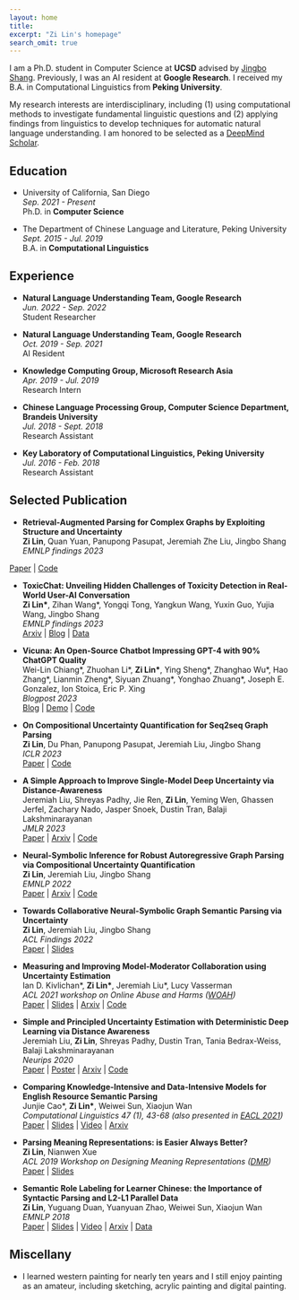 ```yaml
---
layout: home
title: 
excerpt: "Zi Lin's homepage"
search_omit: true
---
```


I am a Ph.D. student in Computer Science at **UCSD** advised by [Jingbo Shang](https://shangjingbo1226.github.io/). Previously, I was an AI resident at **Google Research**. I received my B.A. in Computational Linguistics from **Peking University**.

My research interests are interdisciplinary, including (1) using computational methods to investigate fundamental linguistic questions and (2) applying findings from linguistics to develop techniques for automatic natural language understanding. I am honored to be selected as a [DeepMind Scholar](https://deepmind.google/about/education/#scholarships).

## Education

* University of California, San Diego  
*Sep. 2021 - Present*  
Ph.D. in **Computer Science**

* The Department of Chinese Language and Literature, Peking University  
*Sept. 2015 - Jul. 2019*  
B.A. in **Computational Linguistics**

<!-- * Summer Session, University of California at Berkeley  
*Summer 2017* -->

## Experience
* **Natural Language Understanding Team, Google Research**  
*Jun. 2022 - Sep. 2022*  
Student Researcher

* **Natural Language Understanding Team, Google Research**  
*Oct. 2019 - Sep. 2021*  
AI Resident
<!-- Collaborator: [**Dan Roth**](https://www.cis.upenn.edu/~danroth/), [**Jeremiah Liu**](http://jereliu.info/), [**Zi Yang**](https://www.aclweb.org/anthology/people/z/zi-yang/), Nan Hua, [**Ian Kivlichan**](https://scholar.google.com/citations?user=FRBObOwAAAAJ&hl=en) -->

* **Knowledge Computing Group, Microsoft Research Asia**  
*Apr. 2019 - Jul. 2019*  
Research Intern 
<!-- Research Intern, Mentor: [**Jin-Ge Yao**](https://aclweb.org/anthology/people/jin-ge-yao) -->

<!-- * **Language Computing and Web Mining Group, Wangxuan Institute of Computer Technology, Peking University**  
*Aug. 2017 - Apr. 2019*  
Research Assistant, Advisor: [**Weiwei Sun**](https://www.cl.cam.ac.uk/~ws390/) (now at the University of Cambridge) -->

* **Chinese Language Processing Group, Computer Science Department, Brandeis University**  
*Jul. 2018 - Sept. 2018*  
Research Assistant
<!-- Advisor: [**Nianwen Xue**](http://www.cs.brandeis.edu/~xuen/) -->

* **Key Laboratory of Computational Linguistics, Peking University**  
*Jul. 2016 - Feb. 2018*  
Research Assistant
<!-- Advisor: [**Yang Liu**](http://eecs.pku.edu.cn/info/1501/6753.htm) -->

## Selected Publication [<span class="ai ai-google-scholar-square fa-1x" href=""></span>](https://scholar.google.com/citations?user=kgZYttUAAAAJ&hl=en)

* **Retrieval-Augmented Parsing for Complex Graphs by Exploiting Structure and Uncertainty**  
**Zi Lin**, Quan Yuan, Panupong Pasupat, Jeremiah Zhe Liu, Jingbo Shang  
*EMNLP findings 2023*  
<!-- [Paper](https://openreview.net/pdf?id=dFvwxdSj0B) | [Code](https://github.com/google/uncertainty-baselines/tree/main/baselines/t5/data/deepbank)  -->
[<span class="fas fa-file-pdf fa-lg"></span> Paper](./pdf/EMNLP_2023_retrieval.pdf) | [<span class="fab fa-github-square fa-lg" href=""></span> Code](https://github.com/google/uncertainty-baselines/tree/main/baselines/t5/data/deepbank) 


* **ToxicChat: Unveiling Hidden Challenges of Toxicity Detection in Real-World User-AI Conversation**  
**Zi Lin\***, Zihan Wang\*, Yongqi Tong, Yangkun Wang, Yuxin Guo, Yujia Wang, Jingbo Shang  
*EMNLP findings 2023*  
[<span class="ai ai-arxiv-square fa-lg" href=""></span> Arxiv](https://arxiv.org/abs/2310.17389) | [<span class="fa fa-rss-square"></span> Blog](https://lmsys.org/blog/2023-10-30-toxicchat/) | [<span class="fas fa-list-alt fa-lg" href=""></span> Data](https://huggingface.co/datasets/lmsys/toxic-chat)  


* **Vicuna: An Open-Source Chatbot Impressing GPT-4 with 90% ChatGPT Quality**  
Wei-Lin Chiang\*, Zhuohan Li\*, **Zi Lin\***, Ying Sheng\*, Zhanghao Wu\*, Hao Zhang\*, Lianmin Zheng\*, Siyuan Zhuang\*, Yonghao Zhuang\*, Joseph E. Gonzalez, Ion Stoica, Eric P. Xing    
*Blogpost 2023*  
[<span class="fa fa-rss-square"></span> Blog](https://lmsys.org/blog/2023-03-30-vicuna/) | [<span class="fa fa-desktop" href=""></span> Demo](https://arxiv.org/abs/2301.11459) | [<span class="fab fa-github-square fa-lg" href=""></span> Code](https://github.com/lm-sys/FastChat) 

* **On Compositional Uncertainty Quantification for Seq2seq Graph Parsing**   
**Zi Lin**, Du Phan, Panupong Pasupat, Jeremiah Liu, Jingbo Shang    
*ICLR 2023*  
[<span class="fas fa-file-pdf fa-lg"></span> Paper](https://openreview.net/pdf?id=rJcLocAJpA6) | [<span class="fab fa-github-square fa-lg" href=""></span> Code](https://github.com/google/uncertainty-baselines/tree/main/baselines/t5/data/deepbank) 


* **A Simple Approach to Improve Single-Model Deep Uncertainty via Distance-Awareness**   
Jeremiah Liu, Shreyas Padhy, Jie Ren, **Zi Lin**, Yeming Wen, Ghassen Jerfel, Zachary Nado, Jasper Snoek, Dustin Tran, Balaji Lakshminarayanan    
*JMLR 2023*  
[<span class="fas fa-file-pdf fa-lg"></span> Paper](https://jmlr.org/papers/volume24/22-0479/22-0479.pdf) | [<span class="ai ai-arxiv-square fa-lg" href=""></span> Arxiv](https://arxiv.org/abs/2205.00403) | [<span class="fab fa-github-square fa-lg" href=""></span> Code](https://github.com/google/uncertainty-baselines/)


* **Neural-Symbolic Inference for Robust Autoregressive Graph Parsing via Compositional Uncertainty Quantification**   
**Zi Lin**, Jeremiah Liu, Jingbo Shang    
*EMNLP 2022*  
[<span class="fas fa-file-pdf fa-lg"></span> Paper](https://aclanthology.org/2022.emnlp-main.314.pdf) | [<span class="ai ai-arxiv-square fa-lg" href=""></span> Arxiv](https://arxiv.org/abs/2301.11459) | [<span class="fab fa-github-square fa-lg" href=""></span> Code](https://github.com/google/uncertainty-baselines/tree/main/baselines/t5/data/deepbank) 


* **Towards Collaborative Neural-Symbolic Graph Semantic Parsing via Uncertainty**   
**Zi Lin**, Jeremiah Liu, Jingbo Shang    
*ACL Findings 2022*  
[<span class="fas fa-file-pdf fa-lg"></span> Paper](https://aclanthology.org/2022.findings-acl.328.pdf) | [<span class="fas fa-file-powerpoint fa-lg" href=""></span> Slides](https://drive.google.com/file/d/1nYaY9xux2EtWn2Mz_STWFbhIBfouZUQq/view?usp=sharing)


* **Measuring and Improving Model-Moderator Collaboration using Uncertainty Estimation**   
Ian D. Kivlichan\*, **Zi Lin\***, Jeremiah Liu\*, Lucy Vasserman    
*ACL 2021 workshop on Online Abuse and Harms ([WOAH](https://www.workshopononlineabuse.com/))*  
[<span class="fas fa-file-pdf fa-lg"></span> Paper](https://aclanthology.org/2021.woah-1.5.pdf) | [<span class="fas fa-file-powerpoint fa-lg" href=""></span> Slides](https://drive.google.com/file/d/1HKkl-zzZje9OtnjodA2oVUSxm--ysjDr/view?usp=sharing) | [<span class="ai ai-arxiv-square fa-lg" href=""></span> Arxiv](https://arxiv.org/abs/2107.04212) | [<span class="fab fa-github-square fa-lg" href=""></span> Code](https://github.com/google/uncertainty-baselines/tree/main/baselines/toxic_comments) 


* **Simple and Principled Uncertainty Estimation with Deterministic Deep Learning via Distance Awareness**   
Jeremiah Liu, **Zi Lin**, Shreyas Padhy, Dustin Tran, Tania Bedrax-Weiss, Balaji Lakshminarayanan  
*Neurips 2020*  
[<span class="fas fa-file-pdf fa-lg"></span> Paper](https://proceedings.neurips.cc/paper/2020/file/543e83748234f7cbab21aa0ade66565f-Paper.pdf) | [<span class="fas fa-file-powerpoint fa-lg" href=""></span> Poster](https://drive.google.com/file/d/1ov8FUogW2ofGK1_GAmxDB9SlTRYCnSMQ/view?usp=sharing) | [<span class="ai ai-arxiv-square fa-lg" href=""></span> Arxiv](https://arxiv.org/abs/2006.10108) | [<span class="fab fa-github-square fa-lg" href=""></span> Code](https://github.com/google/uncertainty-baselines)    


<!-- * **Pruning Redundant Mappings in Transformer Models via Spectral-Normalized Identity Prior**  
**Zi Lin**, Jeremiah Zhe Liu, Zi Yang, Nan Hua, Dan Roth  
*EMNLP Findings 2020*    
[<span class="fas fa-file-pdf fa-lg"></span> Paper](https://www.aclweb.org/anthology/2020.findings-emnlp.64.pdf) | [<span class="fas fa-file-powerpoint fa-lg" href=""></span> Slides](https://drive.google.com/file/d/1yeGVqZ_-VcoBwiXibXmcsPILOE96ZngT/view?usp=sharing) | [<span class="fas fa-file-video fa-lg" href=""></span> Video](https://slideslive.com/38940112/pruning-redundant-mappings-in-transformer-models-via-spectralnormalized-identity-prior) | [<span class="ai ai-arxiv-square fa-lg" href=""></span> Arxiv](https://arxiv.org/abs/2010.01791v1)   -->


* **Comparing Knowledge-Intensive and Data-Intensive Models for English Resource Semantic Parsing**  
Junjie Cao\*, **Zi Lin\***, Weiwei Sun, Xiaojun Wan  
*Computational Linguistics 47 (1), 43-68 (also presented in [EACL 2021](https://2021.eacl.org/))*  
[<span class="fas fa-file-pdf fa-lg"></span> Paper](https://aclanthology.org/2021.cl-1.3.pdf) | [<span class="fas fa-file-powerpoint fa-lg" href=""></span> Slides](https://drive.google.com/file/d/1sGUoFKnY-YQfqopBgvNbch0NtqNRXsGz/view?usp=sharing) | [<span class="fas fa-file-video fa-lg" href=""></span> Video](https://slideslive.com/38954694/comparing-knowledgeintensive-and-dataintensive-models-for-english-resource-semantic-parsing) | [<span class="ai ai-arxiv-square fa-lg"></span> Arxiv](https://arxiv.org/abs/1907.02298)


<!-- * **Hint-Based Training for Non-Autoregressive Machine Translation**  
Zhuohan Li, **Zi Lin**, Di He, Fei Tian, Tao Qin, Liwei Wang, Tie-Yan Liu  
*EMNLP 2019*  
[<span class="fas fa-file-pdf fa-lg"></span> Paper](https://www.aclweb.org/anthology/D19-1573.pdf) | [<span class="fas fa-file-powerpoint fa-lg" href=""></span> Slides](./pdf/hint-nart-slides.pdf) | [<span class="fas fa-file-video fa-lg" href=""></span> Video](https://vimeo.com/396299266) | [<span class="ai ai-arxiv-square fa-lg" href=""></span> Arxiv](https://arxiv.org/abs/1909.06708) | [<span class="fab fa-github-square fa-lg" href=""></span> Code](https://github.com/zhuohan123/hint-nart) -->


<!-- * **Fast Structured Decoding for Sequence Models**  
Zhiqing Sun, Zhuohan Li, Haoqing Wang, Di He, **Zi Lin**, Zhihong Deng  
*Neruips 2019*  
[<span class="fas fa-file-pdf fa-lg"></span> Paper](http://papers.nips.cc/paper/8566-fast-structured-decoding-for-sequence-models.pdf) | [<span class="ai ai-arxiv-square fa-lg" href=""></span> Arxiv](https://arxiv.org/abs/1910.11555) | [<span class="fab fa-github-square fa-lg" href=""></span> Code](https://github.com/pytorch/fairseq/tree/master/examples/nonautoregressive_translation) -->


* **Parsing Meaning Representations: is Easier Always Better?**  
**Zi Lin**, Nianwen Xue  
*ACL 2019 Workshop on Designing Meaning Representations ([DMR](https://www.cs.brandeis.edu/~clp/dmr/))*  
[<span class="fas fa-file-pdf fa-lg"></span> Paper](https://www.aclweb.org/anthology/W19-3304) | [<span class="fas fa-file-powerpoint fa-lg" href=""></span> Slides](./pdf/dmr_slides.pdf)

<!-- 
* **Implanting Rational Knowledge into Distributed Representation at Morpheme Level**  
**Zi Lin**, Yang Liu  
*AAAI 2019*  
[<span class="fas fa-file-pdf fa-lg"></span> Paper](https://www.aaai.org/ojs/index.php/AAAI/article/view/4151) | [<span class="fas fa-file-powerpoint fa-lg" href=""></span> Poster](./pdf/aaai-poster.pdf) | [<span class="ai ai-arxiv-square fa-lg" href=""></span> Arxiv](https://arxiv.org/abs/1811.10188) | [<span class="fas fa-list-alt fa-lg" href=""></span> Data](https://github.com/zi-lin/MC) -->


* **Semantic Role Labeling for Learner Chinese: the Importance of Syntactic Parsing and L2-L1 Parallel Data**  
**Zi Lin**, Yuguang Duan, Yuanyuan Zhao, Weiwei Sun, Xiaojun Wan  
*EMNLP 2018*  
 [<span class="fas fa-file-pdf fa-lg"></span> Paper](https://www.aclweb.org/anthology/D18-1414.pdf) | [<span class="fas fa-file-powerpoint fa-lg" href=""></span> Slides](./pdf/srl4il_slides.pdf) | [<span class="fas fa-file-video fa-lg" href=""></span> Video](https://vimeo.com/306119942) | [<span class="ai ai-arxiv-square fa-lg" href=""></span> Arxiv](https://arxiv.org/abs/1808.09409) | [<span class="fas fa-list-alt fa-lg" href=""></span> Data](https://github.com/pkucoli/srl4il) 

<!-- * **Is Argument Structure of Learner Chinese Understandable: A Corpus-Based Analysis**  
Yuguang Duan, **Zi Lin**, Weiwei Sun  
In *Proceedings of the International Conference on Bilingual Learning and Teaching (ICBLT)*, 2018  
\[[**Conference**](http://ouhk2018icblt.mozello.com/)\] \[[**PDF**](https://drive.google.com/open?id=1w7G3ctk7utUvQIZlMFtAbPL2r8WA6rJf)\]

* **Towards a Description of Chinese Morpheme Conceptions and Semantic Word Formation (In Chinese)**  
Yang Liu, **Zi Lin**, Sichen Kang  
*Journal of Chinese Information Processing (Vol. 32, Issue(2): 12-21)*, 2018  
\[[**Conference**](http://www.cips-cl.org/static/CCL2017/en/callfor.html)\] \[[**PDF**](http://jcip.cipsc.org.cn/CN/article/downloadArticleFile.do?attachType=PDF&id=2510)\]  
\*: this paper also appeared in *the 16th China National Conference on Computational Linguistics (CCL), 2017* -->

<!-- ## Honor & Award
* 2019 **Outstanding Graduate of Beijing**, Beijing Municipal Education Commission
* 2019 **Outstanding Graduate**, Peking University
* 2018 **Merit Student Pacesetter** (Top 1%), Peking University
* 2018 **China National Scholarship** (Top 1%), Ministry of Education of the P.R.China
* 2017 **Award for Academic Excellents**, Peking University
* 2017 **EAP Scholarship**, Peking University
* 2016 **Merit Student**, Peking University
* 2016 **Kwang-Hua Scholarship**, Peking University -->

## Miscellany
* I learned western painting for nearly ten years and I still enjoy painting as an amateur, including sketching, acrylic painting and digital painting.